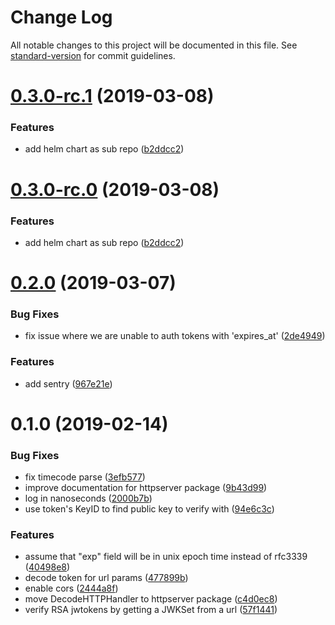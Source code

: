 # Change Log

All notable changes to this project will be documented in this file. See [standard-version](https://github.com/conventional-changelog/standard-version) for commit guidelines.

<a name="0.3.0-rc.1"></a>
# [0.3.0-rc.1](https://github.com/tomwganem/ambassador-auth-jwt/compare/v0.2.0...v0.3.0-rc.1) (2019-03-08)


### Features

* add helm chart as sub repo ([b2ddcc2](https://github.com/tomwganem/ambassador-auth-jwt/commit/b2ddcc2))



<a name="0.3.0-rc.0"></a>
# [0.3.0-rc.0](https://github.com/tomwganem/ambassador-auth-jwt/compare/v0.2.0...v0.3.0-rc.0) (2019-03-08)


### Features

* add helm chart as sub repo ([b2ddcc2](https://github.com/tomwganem/ambassador-auth-jwt/commit/b2ddcc2))



<a name="0.2.0"></a>
# [0.2.0](https://github.com/tomwganem/ambassador-auth-jwt/compare/v0.1.0...v0.2.0) (2019-03-07)


### Bug Fixes

* fix issue where we are unable to auth tokens with 'expires_at' ([2de4949](https://github.com/tomwganem/ambassador-auth-jwt/commit/2de4949))


### Features

* add sentry ([967e21e](https://github.com/tomwganem/ambassador-auth-jwt/commit/967e21e))



<a name="0.1.0"></a>
# 0.1.0 (2019-02-14)


### Bug Fixes

* fix timecode parse ([3efb577](https://github.com/tomwganem/ambassador-auth-jwt/commit/3efb577))
* improve documentation for httpserver package ([9b43d99](https://github.com/tomwganem/ambassador-auth-jwt/commit/9b43d99))
* log in nanoseconds ([2000b7b](https://github.com/tomwganem/ambassador-auth-jwt/commit/2000b7b))
* use token's KeyID to find public key to verify with ([94e6c3c](https://github.com/tomwganem/ambassador-auth-jwt/commit/94e6c3c))


### Features

* assume that "exp" field will be in unix epoch time instead of rfc3339 ([40498e8](https://github.com/tomwganem/ambassador-auth-jwt/commit/40498e8))
* decode token for url params ([477899b](https://github.com/tomwganem/ambassador-auth-jwt/commit/477899b))
* enable cors ([2444a8f](https://github.com/tomwganem/ambassador-auth-jwt/commit/2444a8f))
* move DecodeHTTPHandler to httpserver package ([c4d0ec8](https://github.com/tomwganem/ambassador-auth-jwt/commit/c4d0ec8))
* verify RSA jwtokens by getting a JWKSet from a url ([57f1441](https://github.com/tomwganem/ambassador-auth-jwt/commit/57f1441))

